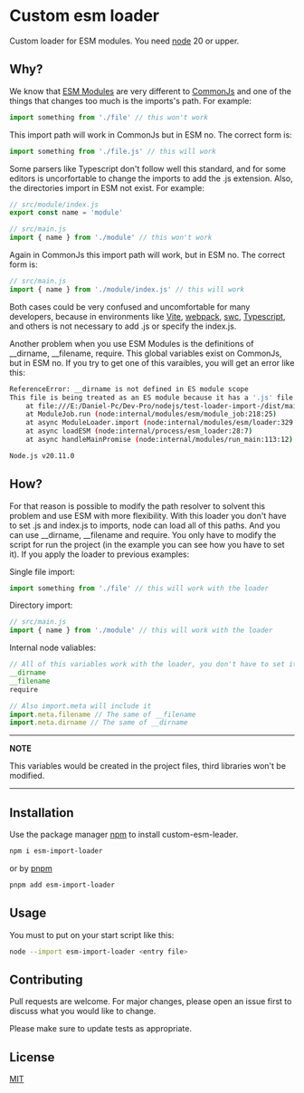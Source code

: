 # Custom esm loader

Custom loader for ESM modules. You need [node](https://nodejs.org/en/) 20 or upper.

## Why?

We know that [ESM Modules](https://nodejs.org/api/esm.html) are very different to [CommonJs](https://nodejs.org/api/modules.html) and one of the things that changes too much is the imports's path. For example:

```javascript
import something from './file' // this won't work
```
This import path will work in CommonJs but in ESM no. The correct form is:
```javascript
import something from './file.js' // this will work
```
Some parsers like Typescript don't follow well this standard, and for some editors is uncorfortable to change the imports to add the .js extension. Also, the directories import in ESM not exist. For example:

```javascript
// src/module/index.js
export const name = 'module'
```
```javascript
// src/main.js
import { name } from './module' // this won't work
```
Again in CommonJs this import path will work, but in ESM no. The correct form is:
```javascript
// src/main.js
import { name } from './module/index.js' // this will work
```
Both cases could be very confused and uncomfortable for many developers, because in environments like [Vite](https://vitejs.dev/), [webpack](https://webpack.js.org/), [swc](https://swc.rs/), [Typescript](https://www.typescriptlang.org/), and others is not necessary to add .js or specify the index.js. 

Another problem when you use ESM Modules is the definitions of __dirname, __filename, require. This global variables exist on CommonJs, but in ESM no. If you try to get one of this varaibles, you will get an error like this:

```bash
ReferenceError: __dirname is not defined in ES module scope
This file is being treated as an ES module because it has a '.js' file extension and 'E:\Daniel-Pc\Dev-Pro\nodejs\test-loader-import-\package.json' contains "type": "module". To treat it as a CommonJS script, rename it to use the '.cjs' file extension.
    at file:///E:/Daniel-Pc/Dev-Pro/nodejs/test-loader-import-/dist/main.js:3:13
    at ModuleJob.run (node:internal/modules/esm/module_job:218:25)
    at async ModuleLoader.import (node:internal/modules/esm/loader:329:24)
    at async loadESM (node:internal/process/esm_loader:28:7)
    at async handleMainPromise (node:internal/modules/run_main:113:12)

Node.js v20.11.0
```

## How?

For that reason is possible to modify the path resolver to solvent this problem and use ESM with more flexibility. With this loader you don't have to set .js and index.js to imports, node can load all of this paths. And you can use __dirname, __filename and require. You only have to modify the script for run the project (in the example you can see how you have to set it). If you apply the loader to previous examples:

Single file import:
```javascript
import something from './file' // this will work with the loader
```
Directory import:
```javascript
// src/main.js
import { name } from './module' // this will work with the loader
```
Internal node valiables:

```javascript
// All of this variables work with the loader, you don't have to set it manually
__dirname
__filename
require

// Also import.meta will include it
import.meta.filename // The same of __filename
import.meta.dirname // The same of __dirname
```

---
**NOTE**

This variables would be created in the project files, third libraries won't be modified.

---

## Installation

Use the package manager [npm](https://nodejs.org/en/learn/getting-started/an-introduction-to-the-npm-package-manager) to install custom-esm-leader.

```bash
npm i esm-import-loader
```
or by [pnpm](https://pnpm.io/)

```bash
pnpm add esm-import-loader
```

## Usage

You must to put on your start script like this:

```bash
node --import esm-import-loader <entry file>
```

## Contributing

Pull requests are welcome. For major changes, please open an issue first
to discuss what you would like to change.

Please make sure to update tests as appropriate.

## License

[MIT](https://github.com/danixl30/custom-esm-loader/blob/main/LICENSE)
